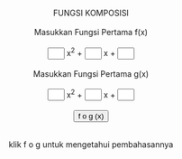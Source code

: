 
<!DOCTYPE html>
<html>
    <head></head>
    <body>
        <center>
            <br>
            <form name="tset">
                FUNGSI KOMPOSISI
                <br><br>
                Masukkan Fungsi Pertama f(x)<br><br>
                <input type="number" name="a1" id="a1" style="width:30px"> x<sup>2</sup> +
                <input type="number" name="b1" id="b1" style="width:30px"> x +
                <input type="number" name="c1" id="c1" style="width:30px"> <br><br>
                Masukkan Fungsi Pertama g(x)<br><br>
                <input type="number" name="a2" id="a2" style="width:30px"> x<sup>2</sup> +
                <input type="number" name="b2" id="b2" style="width:30px"> x +
                <input type="number" name="c2" id="c2" style="width:30px"> <br><br>
                <input type="button" name="f o g (x)" value="f o g (x)" onclick="myFunction()" ><br><br>
                <p> klik f o g untuk mengetahui pembahasannya</p>
                <p id="pembahasan"></p>
            </form>
            <script>
                function myFunction() {
                    var a1 = document.forms['tset']["a1"].value;
                    var b1 = document.forms['tset']["b1"].value;
                    var c1 = document.forms['tset']["c1"].value;
                    var a2 = document.forms['tset']["a2"].value;
                    var b2 = document.forms['tset']["b2"].value;
                    var c2 = document.forms['tset']["c2"].value;
                    var n1 = b1*a2;
                    var n2 = b1*b2;
                    var n3 = b1*c2;
                    var n4 = a2*a2;
                    var n5 = b2*b2;
                    var n6 = c2*c2;
                    var n7 = 2*a2*b2;
                    var n8 = 2*a2*c2;
                    var n9 = 2*b2*c2;
                    var n10 = n3+c1;
                    var n11 = a1*n4;
                    var n12 = a1*(n5+n8);
                    var n13 = a1*n6;
                    var n14 = a1*n7;
                    var n15 = a1*n9;
                    var n16 = (a1*b2*b2)+(a1*n8)+n1;
                    var n17 = n15+n2;
                    var n18 = n13+n3+c1;
                
                    document.getElementById("pembahasan").innerHTML ="<table>" + "<tr>" + "<td>" + "f &omicron; g (x)" + "</td>" + "<td>" + "= "+ a1 + "(" + a2 + "x<sup>2</sup> + " + b2 + "x + " + c2 + ")<sup>2</sup> +" + b1 + "(" + a2 + "x<sup>2</sup> + " + b2 + "x + " + c2 + ") +" + c1 + "</td>" + "</tr>" + "<tr>" + "<td>" + "  " + "</td>" + "<td>" + "= " + a1 + "[(" + a2 + "(x<sup>2</sup>))<sup>2</sup> + (" + b2 + "x)<sup>2</sup> + " + c2 + "<sup>2</sup> + 2(" + a2 + "x<sup>2</sup>)(" + b2 + "x) + 2(" + a2 + "x<sup>2</sup>)(" + c2 + ") + 2(" + b2 + "x)(" + c2 + ")] + " + n1 + "x<sup>2</sup> + " + n2 + "x + " + n3 + c1 + "</td>" + "</tr>" + "<tr>" + "<td>" + " " + "</td>" + "<td>" + "= "+ a1 + "[" + n4 + "x<sup>4</sup> + " + n5 + "x<sup>2</sup> + " + n6 + n7 + "x<sup>3</sup> + " + n8 + "x<sup>2</sup> +" + n9 + "x] + " + n1 + "x<sup>2</sup> + " + n2 + "x + " + n10 + "</td>" + "</tr>" + "<tr>" + "<td>" + " " + "</td>" + "<td>" + "= "+ a1 + "[" + n4 + "x<sup>4</sup> + (" + n5 + " + " + n8 + ") x<sup>2</sup> + " + n6 + "+ " + n7 + "x<sup>3</sup> +" + n9 + "x] + " + n1 + "x<sup>2</sup> + " + n2 + "x + " + n10 + "</td>" + "</tr>" + "<tr>" + "<td>" + " " + "</td>" + "<td>" + "= "+ n11 + "x<sup>4</sup> + " + n12 + "x<sup>2</sup> + " + n13 + "+ " + n14 + "x<sup>3</sup> +" + n15 + "x + " + n1 + "x<sup>2</sup> + " + n2 + "x + " + n10 + "</td>" + "</tr>" + "<tr>" + "<td>" + " " + "</td>" + "<td>" + "= "+ n11 + "x<sup>4</sup> + " + n14 + "x<sup>3</sup> + " + n12 + "x<sup>2</sup> " + n1 + "x<sup>2</sup> +" + n15 + "x + " + n2 + "x + " + n13 + " + " + n10 + "</td>" + "</tr>" + "<tr>" + "<td>" + " " + "</td>" + "<td>" + "= "+ n11 + "x<sup>4</sup> + " + n14 + "x<sup>3</sup> + " + n16 + "x<sup>2</sup> " + n17 + "x + "+
                n18 + "</td>" + "</tr>" + "</table><br>";}
                
            </script>
        </center>
    </body>
</html>
